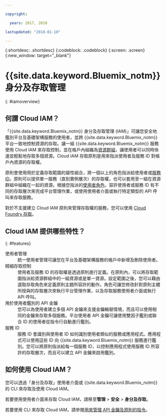 ```yaml
---

copyright:

  years: 2017, 2018

lastupdated: "2018-01-10"

---
```


{:shortdesc: .shortdesc}
{:codeblock: .codeblock}
{:screen: .screen}
{:new_window: target="_blank"}

# {{site.data.keyword.Bluemix_notm}} 身分及存取管理
{: #iamoverview}

## 何謂 Cloud IAM？

「{{site.data.keyword.Bluemix_notm}} 身分及存取管理 (IAM)」可讓您安全地鑑別平台及基礎架構服務的使用者，並跨 {{site.data.keyword.Bluemix_notm}} 平台一致地控制資源的存取。讓一組 {{site.data.keyword.Bluemix_notm}} 服務使用 Cloud IAM 來存取控制，並在帳戶內組織為[資源群組](/docs/account/resourcegroups.html)，讓使用者可以同時快速並輕鬆地存取多個資源。Cloud IAM 存取原則是用來指派使用者及服務 ID 對帳戶內資源的存取權。

原則會使用用於定義存取範圍的屬性組合，將一個以上的角色指派給使用者或[服務 ID](/docs/iam/serviceid.html#serviceids)。原則可以提供單一服務（直到實例層次）的存取權，也可以套用至一組在資源群組中組織在一起的資源。根據您指派的[使用者角色](/docs/iam/users_roles.html#iamusermanrol)，容許使用者或服務 ID 有不同的存取層次來完成平台管理作業，或使用使用者介面或執行特定類型的 API 呼叫來存取服務。

對於不支援建立 Cloud IAM 原則來管理存取權的服務，您可以使用 [Cloud Foundry 存取](/docs/iam/cfaccess.html#cfaccess)。


## Cloud IAM 提供哪些特性？
{: #features}

<dl>
<dt>使用者管理</dt>
<dd>統一使用者管理可讓您在平台及基礎架構服務的帳戶中新增及刪除使用者。</dd>
<dt>精細存取控制</dt>
<dd>使用者及服務 ID 的存取權是透過原則進行定義。在原則內，可以將存取範圍指派給資源群組中的一組資源或是單一資源。設定範圍之後，您可以藉由選取存取角色來定義原則主題所容許的動作。角色可讓您修改針對原則主體所授與的存取層次來執行平台管理作業，以及存取服務使用者介面或執行 API 呼叫。</dd>
<dt>用於使用者鑑別的 API 金鑰</dt>
<dd>您可以為使用者建立多個 API 金鑰來支援金鑰輪替情境，而且可以使用相同的金鑰來存取多個服務。平台使用者 API 金鑰可讓使用雙因子鑑別或聯合 ID 的使用者從指令行自動進行鑑別。</dd>
<dt>服務 ID</dt> 
<dd>服務 ID 會識別與使用者 ID 如何識別使用者類似的服務或應用程式。應用程式可以使用這些 ID 向 {{site.data.keyword.Bluemix_notm}} 服務進行鑑別。您可以將原則指派給每一個服務 ID，以控制應用程式使用服務 ID 所容許的存取層次，而且可以建立 API 金鑰來啟用鑑別。</dd>
</dl>


## 如何使用 Cloud IAM？

您可以透過「身分及存取」使用者介面或 {{site.data.keyword.Bluemix_notm}} 的 CLI 來存取及使用 Cloud IAM。

若要使用使用者介面來存取 Cloud IAM，請移至**管理** &gt; **安全** &gt; **身分及存取**。

若要使用 CLI 來存取 Cloud IAM，請參閱[用來管理 API 金鑰及原則的指令](/docs/cli/reference/bluemix_cli/bx_cli.html#bx_commands_iam)。
